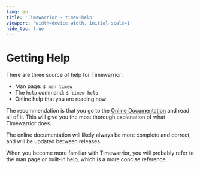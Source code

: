 ```yaml
---
lang: en
title: 'Timewarrior - timew-help'
viewport: 'width=device-width, initial-scale=1'
hide_toc: true
---
```


# Getting Help

There are three source of help for Timewarrior:

- Man page: `$ man timew`
- The `help` command: `$ timew help`
- Online help that you are reading now

The recommendation is that you go to the [Online Documentation](/docs) and read all of it.
This will give you the most thorough explanation of what Timewarrior does.

The online documentation will likely always be more complete and correct, and will be updated between releases.

When you become more familiar with Timewarrior, you will probably refer to the man page or built-in help, which is a more concise reference.
